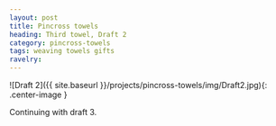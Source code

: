 ```yaml
---
layout: post
title: Pincross towels
heading: Third towel, Draft 2
category: pincross-towels
tags: weaving towels gifts
ravelry:
---
```

![Draft 2]({{ site.baseurl }}/projects/pincross-towels/img/Draft2.jpg){: .center-image }

Continuing with draft 3.